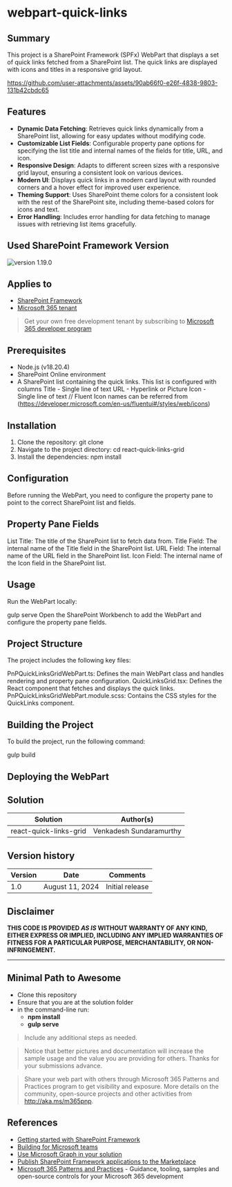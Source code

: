 # webpart-quick-links

## Summary

This project is a SharePoint Framework (SPFx) WebPart that displays a set of quick links fetched from a SharePoint list. The quick links are displayed with icons and titles in a responsive grid layout.

https://github.com/user-attachments/assets/90ab66f0-e26f-4838-9803-131b42cbdc65

## Features

- **Dynamic Data Fetching**: Retrieves quick links dynamically from a SharePoint list, allowing for easy updates without modifying code.
- **Customizable List Fields**: Configurable property pane options for specifying the list title and internal names of the fields for title, URL, and icon.
- **Responsive Design**: Adapts to different screen sizes with a responsive grid layout, ensuring a consistent look on various devices.
- **Modern UI**: Displays quick links in a modern card layout with rounded corners and a hover effect for improved user experience.
- **Theming Support**: Uses SharePoint theme colors for a consistent look with the rest of the SharePoint site, including theme-based colors for icons and text.
- **Error Handling**: Includes error handling for data fetching to manage issues with retrieving list items gracefully.

## Used SharePoint Framework Version

![version](https://img.shields.io/badge/version-1.19.0-green.svg)
1.19.0

## Applies to

- [SharePoint Framework](https://aka.ms/spfx)
- [Microsoft 365 tenant](https://docs.microsoft.com/en-us/sharepoint/dev/spfx/set-up-your-developer-tenant)

> Get your own free development tenant by subscribing to [Microsoft 365 developer program](http://aka.ms/o365devprogram)

## Prerequisites

- Node.js (v18.20.4)
- SharePoint Online environment
- A SharePoint list containing the quick links. This list is configured with columns
  Title - Single line of text
  URL - Hyperlink or Picture
  Icon - Single line of text // Fluent Icon names can be referred from (https://developer.microsoft.com/en-us/fluentui#/styles/web/icons)

## Installation

1. Clone the repository:
   git clone <repository-url>
2. Navigate to the project directory:
   cd react-quick-links-grid
3. Install the dependencies:
   npm install

## Configuration

Before running the WebPart, you need to configure the property pane to point to the correct SharePoint list and fields.

## Property Pane Fields

List Title: The title of the SharePoint list to fetch data from.
Title Field: The internal name of the Title field in the SharePoint list.
URL Field: The internal name of the URL field in the SharePoint list.
Icon Field: The internal name of the Icon field in the SharePoint list.

## Usage

Run the WebPart locally:

gulp serve
Open the SharePoint Workbench to add the WebPart and configure the property pane fields.

## Project Structure

The project includes the following key files:

PnPQuickLinksGridWebPart.ts: Defines the main WebPart class and handles rendering and property pane configuration.
QuickLinksGrid.tsx: Defines the React component that fetches and displays the quick links.
PnPQuickLinksGridWebPart.module.scss: Contains the CSS styles for the QuickLinks component.

## Building the Project

To build the project, run the following command:

gulp build

## Deploying the WebPart

## Solution

| Solution    | Author(s)               |
| ----------- | ----------------------- |
| react-quick-links-grid | Venkadesh Sundaramurthy |

## Version history

| Version | Date            | Comments        |
| ------- | --------------- | --------------- |
| 1.0     | August 11, 2024 | Initial release |

## Disclaimer

**THIS CODE IS PROVIDED _AS IS_ WITHOUT WARRANTY OF ANY KIND, EITHER EXPRESS OR IMPLIED, INCLUDING ANY IMPLIED WARRANTIES OF FITNESS FOR A PARTICULAR PURPOSE, MERCHANTABILITY, OR NON-INFRINGEMENT.**

---

## Minimal Path to Awesome

- Clone this repository
- Ensure that you are at the solution folder
- in the command-line run:
  - **npm install**
  - **gulp serve**

> Include any additional steps as needed.

> Notice that better pictures and documentation will increase the sample usage and the value you are providing for others. Thanks for your submissions advance.

> Share your web part with others through Microsoft 365 Patterns and Practices program to get visibility and exposure. More details on the community, open-source projects and other activities from http://aka.ms/m365pnp.

## References

- [Getting started with SharePoint Framework](https://docs.microsoft.com/en-us/sharepoint/dev/spfx/set-up-your-developer-tenant)
- [Building for Microsoft teams](https://docs.microsoft.com/en-us/sharepoint/dev/spfx/build-for-teams-overview)
- [Use Microsoft Graph in your solution](https://docs.microsoft.com/en-us/sharepoint/dev/spfx/web-parts/get-started/using-microsoft-graph-apis)
- [Publish SharePoint Framework applications to the Marketplace](https://docs.microsoft.com/en-us/sharepoint/dev/spfx/publish-to-marketplace-overview)
- [Microsoft 365 Patterns and Practices](https://aka.ms/m365pnp) - Guidance, tooling, samples and open-source controls for your Microsoft 365 development
